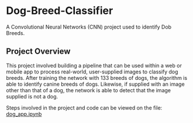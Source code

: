 # Dog-Breed-Classifier
A Convolutional Neural Networks (CNN) project used to identify Dob Breeds.

## Project Overview
This project involved building a pipeline that can be used within a web or mobile app to process real-world, user-supplied images to classify dog breeds. After training the network with 133 breeds of dogs, the algorithm is able to identify canine breeds of dogs. Likewise, if supplied with an image other than that of a dog, the network is able to detect that the image supplied is not a dog.

Steps involved in the project and code can be viewed on the file: [dog_app.ipynb](https://github.com/meajagun/Dog-Breed-Classifier/blob/master/dog_app.ipynb)
